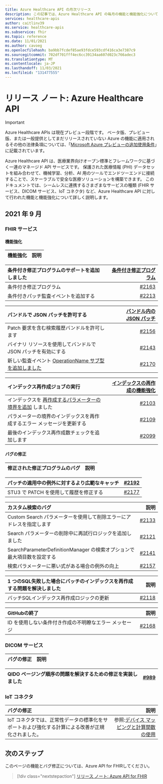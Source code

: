 ```yaml
---
title: Azure Healthcare API の月次リリース
description: この記事では、Azure Healthcare API の毎月の機能と機能強化について詳しく説明します。
services: healthcare-apis
author: caitlinv39
ms.service: healthcare-apis
ms.subservice: fhir
ms.topic: reference
ms.date: 11/01/2021
ms.author: cavoeg
ms.openlocfilehash: ba9bb7fcdef85ae93fdce593cdf416ca3e7387c9
ms.sourcegitcommit: 702df701fff4ec6cc39134aa607d023c766adec3
ms.translationtype: MT
ms.contentlocale: ja-JP
ms.lasthandoff: 11/03/2021
ms.locfileid: "131477555"
---
```

# <a name="release-notes-azure-healthcare-apis"></a>リリース ノート: Azure Healthcare API

> [!IMPORTANT]
> Azure Healthcare APIs は現在プレビュー段階です。 ベータ版、プレビュー版、または一般提供としてまだリリースされていない Azure の機能に適用されるその他の法律条項については、「[Microsoft Azure プレビューの追加使用条件](https://azure.microsoft.com/support/legal/preview-supplemental-terms/)」に記載されています。 

Azure Healthcare API は、医療業界向けオープン標準とフレームワークに基づく一連のマネージド API サービスです。 保護された医療情報 (PHI) データセットを組み合わせて、機械学習、分析、AI 用のツールでエンドツーエンドに接続することで、スケーラブルで安全な医療ソリューションを構築できます。 このドキュメントでは、シームレスに連携するさまざまなサービスの種類 (FHIR サービス、DICOM サービス、IoT コネクタ) など、Azure Healthcare API に対して行われた機能と機能強化について詳しく説明します。

## <a name="september-2021"></a>2021 年 9 月

### <a name="fhir-service"></a>FHIR サービス

#### <a name="feature-enhancements"></a>**機能強化**

|機能強化 | 説明 |
|:------------------- | -----------:|

|条件付き修正プログラムのサポートを追加しました | [条件付き修正プログラム](./././azure-api-for-fhir/fhir-rest-api-capabilities.md#patch-and-conditional-patch)|
|:------------------- | -----------:|
|条件付き修正プログラム | [#2163](https://github.com/microsoft/fhir-server/pull/2163) |
|条件付きパッチ監査イベントを追加する | [#2213](https://github.com/microsoft/fhir-server/pull/2213) |

|バンドルで JSON パッチを許可する | [バンドル内の JSON パッチ](./././azure-api-for-fhir/fhir-rest-api-capabilities.md#patch-in-bundles)|
|:------------------- | -----------:|
|Patch 要求を含む検索履歴バンドルを許可します |[#2156](https://github.com/microsoft/fhir-server/pull/2156) | 
|バイナリ リソースを使用してバンドルで JSON パッチを有効にする |[#2143](https://github.com/microsoft/fhir-server/pull/2143) |
|新しい監査イベント [OperationName サブ型を追加しました](./././azure-api-for-fhir/enable-diagnostic-logging.md#audit-log-details)| [#2170](https://github.com/microsoft/fhir-server/pull/2170) |

| インデックス再作成ジョブの実行 | [インデックスの再作成の機能強化](./././fhir/how-to-run-a-reindex.md)|
|:------------------- | -----------:|
|インデックスを [再作成するパラメーターの境界を追加](./././azure-api-for-fhir/how-to-run-a-reindex.md#performance-considerations) しました|[#2103](https://github.com/microsoft/fhir-server/pull/2103)|
|パラメーターの境界のインデックスを再作成するエラー メッセージを更新する|[#2109](https://github.com/microsoft/fhir-server/pull/2109)|
|最後のインデックス再作成数チェックを追加します |[#2099](https://github.com/microsoft/fhir-server/pull/2099)|

#### <a name="bug-fixes"></a>**バグの修正**

|修正された修正プログラムのバグ | 説明 |
|:------------------- | -----------:|

| パッチの適用中の例外に対するより広範なキャッチ | [#2192](https://github.com/microsoft/fhir-server/pull/2192)|
|:------------------- | -----------:|
|STU3 で PATCH を使用して履歴を修正する |[#2177](https://github.com/microsoft/fhir-server/pull/2177) |

|カスタム検索のバグ |説明 |
|:------------------- | -----------:|
|Custom Search パラメーターを使用して削除エラーにアドレスを指定します |[#2133](https://github.com/microsoft/fhir-server/pull/2133) |
|Search パラメーターの削除中に再試行ロジックを追加しました | [#2121](https://github.com/microsoft/fhir-server/pull/2121)|
|SearchParameterDefinitionManager の検索オプションで最大項目数を設定する |[#2141](https://github.com/microsoft/fhir-server/pull/2141) |
|検索パラメーターに悪い式がある場合の例外の向上 |[#2157](https://github.com/microsoft/fhir-server/pull/2157) |

|1 つのSQL失敗した場合にバッチのインデックスを再作成する問題を解決しました |説明 |
|:------------------- | -----------:|
|バッチSQLインデックス再作成ロジックの更新 |[#2118](https://github.com/microsoft/fhir-server/pull/2118) |

|GitHubの終了 |説明 |
|:------------------- | -----------:|
|ID を使用しない条件付き作成の不明瞭なエラー メッセージ |[#2168](https://github.com/microsoft/fhir-server/issues/2168) |

### <a name="dicom-service"></a>**DICOM サービス**

|バグの修正 | 説明 |
|:------------------- | -----------:|

|QIDO ページング順序の問題を解決するための修正を実装しました |  [#989](https://github.com/microsoft/dicom-server/pull/989) |
|:------------------- | -----------:|

### <a name="iot-connector"></a>**IoT コネクタ**

|バグの修正 | 説明 |
|:------------------- | -----------:|
| IoT コネクタでは、正常性データの標準化をサポートおよび強化する計算による改善が正規化されました。 | 参照:[デバイス マッピングと計算関数](./../healthcare-apis/iot/how-to-use-device-mapping-iot.md)[の使用](https://github.com/microsoft/iomt-fhir/blob/master/docs/Configuration.md)  |

## <a name="next-steps"></a>次のステップ

このページの機能とバグ修正については、Azure API for FHIRしてください。

>[!div class="nextstepaction"]
>[リリース ノート: Azure API for FHIR](./azure-api-for-fhir/release-notes.md)


